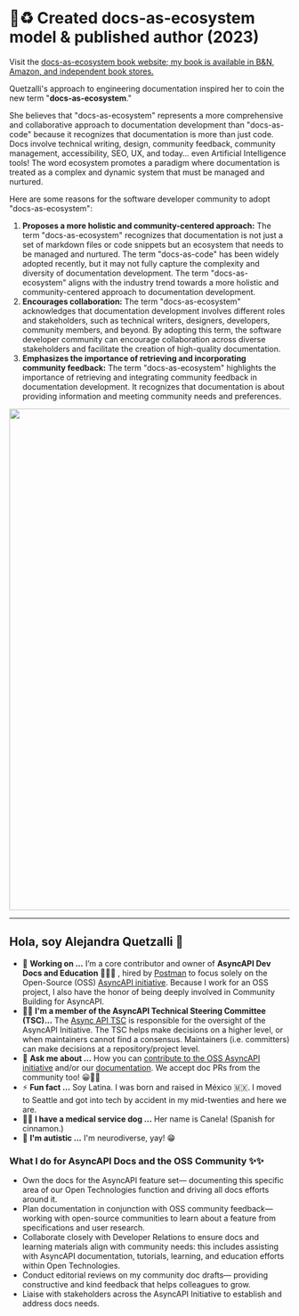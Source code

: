 # 📖♻️ Created docs-as-ecosystem model & published author (2023) 
Visit the [docs-as-ecosystem book website; my book is available in B&N, Amazon, and independent book stores.](https://www.docsasecosystem.com/) 

Quetzalli's approach to engineering documentation inspired her to coin the new term "**docs-as-ecosystem**." 

She believes that "docs-as-ecosystem" represents a more comprehensive and collaborative approach to documentation development than "docs-as-code" because it recognizes that documentation is more than just code. Docs involve technical writing, design, community feedback, community management, accessibility, SEO, UX, and today… even Artificial Intelligence tools! The word ecosystem promotes a paradigm where documentation is treated as a complex and dynamic system that must be managed and nurtured.

Here are some reasons for the software developer community to adopt "docs-as-ecosystem":
1. **Proposes a more holistic and community-centered approach:** The term "docs-as-ecosystem" recognizes that documentation is not just a set of markdown files or code snippets but an ecosystem that needs to be managed and nurtured. The term "docs-as-code" has been widely adopted recently, but it may not fully capture the complexity and diversity of documentation development. The term "docs-as-ecosystem" aligns with the industry trend towards a more holistic and community-centered approach to documentation development.
2. **Encourages collaboration:** The term "docs-as-ecosystem" acknowledges that documentation development involves different roles and stakeholders, such as technical writers, designers, developers, community members, and beyond. By adopting this term, the software developer community can encourage collaboration across diverse stakeholders and facilitate the creation of high-quality documentation.
3. **Emphasizes the importance of retrieving and incorporating community feedback:** The term "docs-as-ecosystem" highlights the importance of retrieving and integrating community feedback in documentation development. It recognizes that documentation is about providing information and meeting community needs and preferences.

<img width="900" src="https://github.com/alequetzalli/alequetzalli/assets/19964402/86c46915-a1f1-4b37-93bd-08773fa0f8ce">


--- 

## Hola, soy Alejandra Quetzalli 🦄

- 📄 **Working on ...** I’m a core contributor and owner of **AsyncAPI Dev Docs and Education** 👩🏻‍💻 , hired by [Postman](https://www.postman.com/alejandra-quetzalli) to focus solely on the Open-Source (OSS) [AsyncAPI initiative](https://www.asyncapi.com/). Because I work for an OSS project, I also have the honor of being deeply involved in Community Building for AsyncAPI.
- 👊🏽 **I'm a member of the AsyncAPI Technical Steering Committee (TSC)...** The [Async API TSC](https://www.asyncapi.com/community/tsc) is responsible for the oversight of the AsyncAPI Initiative. The TSC helps make decisions on a higher level, or when maintainers cannot find a consensus. Maintainers (i.e. committers) can make decisions at a repository/project level.
- 💬 **Ask me about ...** How you can [contribute to the OSS AsyncAPI initiative](https://github.com/asyncapi/#-contribute-to-asyncapi) and/or our [documentation](https://www.asyncapi.com/docs). We accept doc PRs from the community too! 😀👍🏽
- ⚡ **Fun fact ...** Soy Latina. I was born and raised in México 🇲🇽. I moved to Seattle and got into tech by accident in my mid-twenties and here we are. 
- 🐕‍🦺 **I have a medical service dog ...** Her name is Canela! (Spanish for cinnamon.)
- 🧠 **I'm autistic ...** I'm neurodiverse, yay! 😁 


### What I do for AsyncAPI Docs and the OSS Community ✨✨
- Own the docs for the AsyncAPI feature set— documenting this specific area of our Open Technologies function and driving all docs efforts around it.
- Plan documentation in conjunction with OSS community feedback— working with open-source communities to learn about a feature from specifications and user research.
- Collaborate closely with Developer Relations to ensure docs and learning materials align with community needs: this includes assisting with AsyncAPI documentation, tutorials, learning, and education efforts within Open Technologies.
- Conduct editorial reviews on my community doc drafts— providing constructive and kind feedback that helps colleagues to grow.
- Liaise with stakeholders across the AsyncAPI Initiative to establish and address docs needs.


<!--
**alequetzalli/alequetzalli** is a ✨ _special_ ✨ repository because its `README.md` (this file) appears on your GitHub profile.
-->
